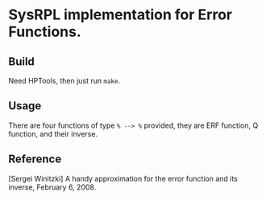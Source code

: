 # SysRPL implementation for Error Functions.

## Build

Need HPTools, then just run `make`.

## Usage

There are four functions of type `% --> %` provided, they
are ERF function, Q function, and their inverse.

## Reference

[Sergei Winitzki] A handy approximation for the error
function and its inverse, February 6, 2008.